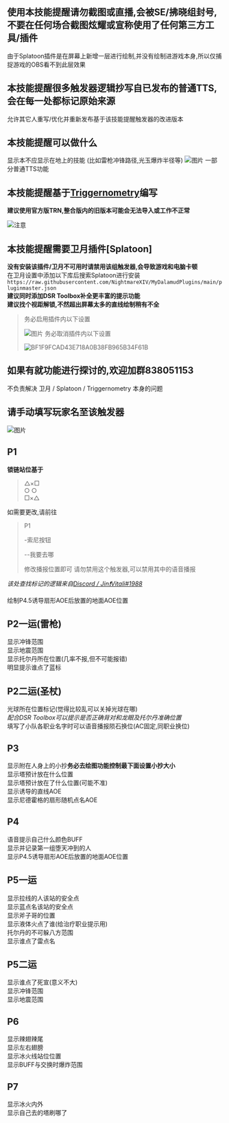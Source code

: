 ## 使用本技能提醒请勿截图或直播,会被SE/拂晓组封号,不要在任何场合截图炫耀或宣称使用了任何第三方工具/插件
 由于Splatoon插件是在屏幕上新增一层进行绘制,并没有绘制进游戏本身,所以仅捕捉游戏的OBS看不到此层效果

## 本技能提醒很多触发器逻辑抄写自已发布的普通TTS,会在每一处都标记原始来源
 允许其它人重写/优化并重新发布基于该技能提醒触发器的改进版本

## 本技能提醒可以做什么
 显示本不应显示在地上的技能 (比如雷枪冲锋路径,光玉爆炸半径等)
 ![图片](https://user-images.githubusercontent.com/31427200/170696438-ec78dc68-0bbf-42c9-bf87-d1ce11ae0c4c.png)
 一部分普通TTS功能

## 本技能提醒基于[Triggernometry](https://github.com/paissaheavyindustries/Triggernometry)编写
 **建议使用官方版TRN,整合版内的旧版本可能会无法导入或工作不正常**

![注意](https://user-images.githubusercontent.com/31427200/187145801-abae17c9-804f-4f36-bb32-382f3b43fe5c.png)

## 本技能提醒需要卫月插件[Splatoon]
**没有安装该插件/卫月不可用时请禁用该组触发器,会导致游戏和电脑卡顿**  
在卫月设置中添加以下库后搜索Splatoon进行安装 
`https://raw.githubusercontent.com/NightmareXIV/MyDalamudPlugins/main/pluginmaster.json`  
**建议同时添加DSR Toolbox补全更丰富的提示功能**  
**建议找个视距解锁,不然超出屏幕太多的直线绘制稍有不全**
> 务必启用插件内以下设置
> 
> ![图片](https://user-images.githubusercontent.com/31427200/170856016-206adf2e-54ce-477d-8ca7-0278254efabb.png)
> 务必取消插件内以下设置
> 
> ![BF1F9FCAD43E718A0B38FB965B34F61B](https://user-images.githubusercontent.com/31427200/187163001-e637df6a-a8fb-4634-afa5-e123a727348d.png)

## 如果有就功能进行探讨的,欢迎加群838051153
 不负责解决 卫月 / Splatoon / Triggernometry 本身的问题

## 请手动填写玩家名至该触发器
![图片](https://user-images.githubusercontent.com/31427200/170809073-2cfdcd4d-d831-4dae-9f32-e57ffb231d2d.png)

## P1
**锁链站位基于**
> △×□  
> ○  ○  
> □×△  

如需要更改,请前往  

>P1
>
> -索尼按钮
> 
> --我要去哪
> 
> 修改播报位置即可
> 请勿禁用这个触发器,可以禁用其中的语音播报

_该处查找标记的逻辑来自[Discord / Jin❗Vitali#1988](https://discord.com/channels/374517624228544512/399219257302450196/968813549482831882)_

绘制P4.5诱导扇形AOE后放置的地面AOE位置  

## P2一运(雷枪)  
显示冲锋范围  
显示地震范围  
显示托尔丹所在位置(几率不报,但不可能报错)  
明显提示谁点了蓝标  

## P2二运(圣杖)  
光球所在位置标记(觉得比较乱可以关掉光球在哪)  
_配合DSR Toolbox可以提示是否正确背对和龙眼及托尔丹准确位置_  
填写了小队各职业名字时可以语音播报陨石换位(AC固定,同职业换位)  

## P3
显示附在人身上的小抄**务必去绘图功能控制最下面设置小抄大小**  
显示塔预计放在什么位置  
显示塔预计放在了什么位置(可能不准)  
显示诱导的直线AOE  
显示尼德霍格的扇形随机点名AOE  

## P4
语音提示自己什么颜色BUFF  
显示并记录第一组堕天冲到的人  
显示P4.5诱导扇形AOE后放置的地面AOE位置  

## P5一运
显示拉线的人该站的安全点  
显示蓝点名该站的安全点  
显示斧子哥的位置  
显示液体火点了谁(给治疗职业提示用)  
托尔丹的不可躲八方范围  
显示谁点了雷点名  

## P5二运
显示谁点了死宣(意义不大)  
显示冲锋范围  
显示地震范围  

## P6
显示辣翅辣尾  
显示左右翅膀  
显示冰火线站位位置  
显示BUFF与交换时爆炸范围

## P7
显示冰火内外  
显示自己去的塔刷哪了  

